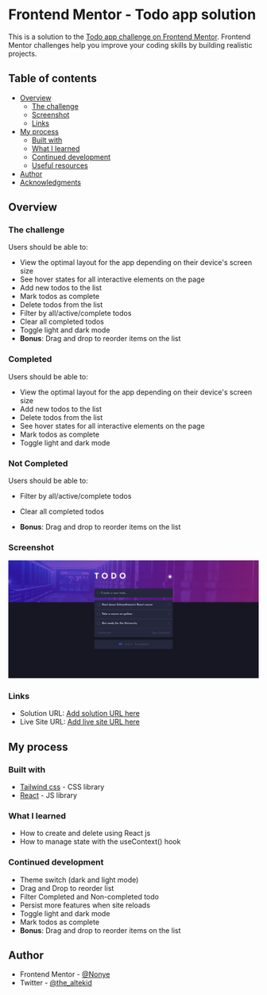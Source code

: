 # Frontend Mentor - Todo app solution

This is a solution to the [Todo app challenge on Frontend Mentor](https://www.frontendmentor.io/challenges/todo-app-Su1_KokOW). Frontend Mentor challenges help you improve your coding skills by building realistic projects. 

## Table of contents

- [Overview](#overview)
  - [The challenge](#the-challenge)
  - [Screenshot](#screenshot)
  - [Links](#links)
- [My process](#my-process)
  - [Built with](#built-with)
  - [What I learned](#what-i-learned)
  - [Continued development](#continued-development)
  - [Useful resources](#useful-resources)
- [Author](#author)
- [Acknowledgments](#acknowledgments)


## Overview

### The challenge

Users should be able to:

- View the optimal layout for the app depending on their device's screen size
- See hover states for all interactive elements on the page
- Add new todos to the list
- Mark todos as complete
- Delete todos from the list
- Filter by all/active/complete todos
- Clear all completed todos
- Toggle light and dark mode
- **Bonus**: Drag and drop to reorder items on the list

### Completed

Users should be able to:

- View the optimal layout for the app depending on their device's screen size
- Add new todos to the list
- Delete todos from the list
- See hover states for all interactive elements on the page
- Mark todos as complete
- Toggle light and dark mode


### Not Completed

Users should be able to:

- Filter by all/active/complete todos
- Clear all completed todos

- **Bonus**: Drag and drop to reorder items on the list



### Screenshot

![](./src/assets/design/app-preview.png)



### Links

- Solution URL: [Add solution URL here](https://github.com/4002-Nonye/Todo-app)
- Live Site URL: [Add live site URL here](https://todo-app-sepia-kappa.vercel.app/)

## My process

### Built with

- [Tailwind css](https://tailwindcss.com) - CSS library
- [React](https://reactjs.org/) - JS library



### What I learned
- How to create and delete using React js
- How to manage state with the useContext() hook



### Continued development

- Theme switch (dark and light mode)
- Drag and Drop to reorder list
- Filter Completed and Non-completed todo
- Persist more features when site reloads
- Toggle light and dark mode
- Mark todos as complete
- **Bonus**: Drag and drop to reorder items on the list

## Author

- Frontend Mentor - [@Nonye](https://www.frontendmentor.io/profile/4002-Nonye)
- Twitter - [@the_altekid](https://twitter.com/the_altekid)


 <!-- // "server": "json-server --port 3001 --watch db.json --host 127.0.0.1", -->